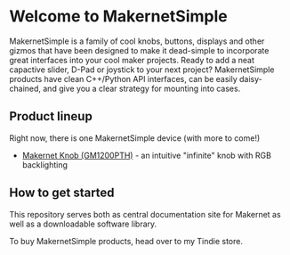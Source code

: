 # Welcome to MakernetSimple

MakernetSimple is a family of cool knobs, buttons, displays and other gizmos that have been designed to make it dead-simple to incorporate great interfaces into your cool maker projects. Ready to add a neat capactive slider, D-Pad or joystick to your next project? MakernetSimple products have clean C++/Python API interfaces, can be easily daisy-chained, and give you a clear strategy for mounting into cases.

## Product lineup

Right now, there is one MakernetSimple device (with more to come!)

* [Makernet Knob (GM1200PTH)](extras/product-documentation/Knob/Makernet-Knob-GM1200PTH.md) - an intuitive "infinite" knob with RGB backlighting

## How to get started

This repository serves both as central documentation site for Makernet as well as a downloadable software library. 

To buy MakernetSimple products, head over to my Tindie store. 